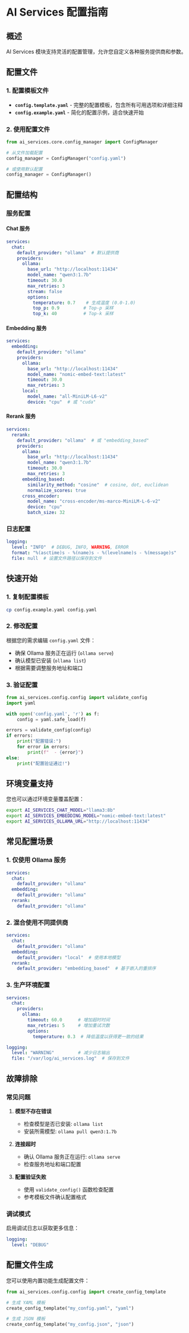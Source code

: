 # AI Services 配置指南

## 概述

AI Services 模块支持灵活的配置管理，允许您自定义各种服务提供商和参数。

## 配置文件

### 1. 配置模板文件
- **`config.template.yaml`** - 完整的配置模板，包含所有可用选项和详细注释
- **`config.example.yaml`** - 简化的配置示例，适合快速开始

### 2. 使用配置文件

```python
from ai_services.core.config_manager import ConfigManager

# 从文件加载配置
config_manager = ConfigManager("config.yaml")

# 或使用默认配置
config_manager = ConfigManager()
```

## 配置结构

### 服务配置

#### Chat 服务
```yaml
services:
  chat:
    default_provider: "ollama"  # 默认提供商
    providers:
      ollama:
        base_url: "http://localhost:11434"
        model_name: "qwen3:1.7b"
        timeout: 30.0
        max_retries: 3
        stream: false
        options:
          temperature: 0.7    # 生成温度 (0.0-1.0)
          top_p: 0.9         # Top-p 采样
          top_k: 40          # Top-k 采样
```

#### Embedding 服务
```yaml
services:
  embedding:
    default_provider: "ollama"
    providers:
      ollama:
        base_url: "http://localhost:11434"
        model_name: "nomic-embed-text:latest"
        timeout: 30.0
        max_retries: 3
      local:
        model_name: "all-MiniLM-L6-v2"
        device: "cpu"  # 或 "cuda"
```

#### Rerank 服务
```yaml
services:
  rerank:
    default_provider: "ollama"  # 或 "embedding_based"
    providers:
      ollama:
        base_url: "http://localhost:11434"
        model_name: "qwen3:1.7b"
        timeout: 30.0
        max_retries: 3
      embedding_based:
        similarity_method: "cosine"  # cosine, dot, euclidean
        normalize_scores: true
      cross_encoder:
        model_name: "cross-encoder/ms-marco-MiniLM-L-6-v2"
        device: "cpu"
        batch_size: 32
```

### 日志配置
```yaml
logging:
  level: "INFO"  # DEBUG, INFO, WARNING, ERROR
  format: "%(asctime)s - %(name)s - %(levelname)s - %(message)s"
  file: null  # 设置文件路径以保存到文件
```

## 快速开始

### 1. 复制配置模板
```bash
cp config.example.yaml config.yaml
```

### 2. 修改配置
根据您的需求编辑 `config.yaml` 文件：

- 确保 Ollama 服务正在运行 (`ollama serve`)
- 确认模型已安装 (`ollama list`)
- 根据需要调整服务地址和端口

### 3. 验证配置
```python
from ai_services.config.config import validate_config
import yaml

with open('config.yaml', 'r') as f:
    config = yaml.safe_load(f)

errors = validate_config(config)
if errors:
    print("配置错误:")
    for error in errors:
        print(f"  - {error}")
else:
    print("配置验证通过!")
```

## 环境变量支持

您也可以通过环境变量覆盖配置：

```bash
export AI_SERVICES_CHAT_MODEL="llama3:8b"
export AI_SERVICES_EMBEDDING_MODEL="nomic-embed-text:latest"
export AI_SERVICES_OLLAMA_URL="http://localhost:11434"
```

## 常见配置场景

### 1. 仅使用 Ollama 服务
```yaml
services:
  chat:
    default_provider: "ollama"
  embedding:
    default_provider: "ollama"
  rerank:
    default_provider: "ollama"
```

### 2. 混合使用不同提供商
```yaml
services:
  chat:
    default_provider: "ollama"
  embedding:
    default_provider: "local"  # 使用本地模型
  rerank:
    default_provider: "embedding_based"  # 基于嵌入的重排序
```

### 3. 生产环境配置
```yaml
services:
  chat:
    providers:
      ollama:
        timeout: 60.0      # 增加超时时间
        max_retries: 5     # 增加重试次数
        options:
          temperature: 0.3  # 降低温度以获得更一致的结果

logging:
  level: "WARNING"         # 减少日志输出
  file: "/var/log/ai_services.log"  # 保存到文件
```

## 故障排除

### 常见问题

1. **模型不存在错误**
   - 检查模型是否已安装: `ollama list`
   - 安装所需模型: `ollama pull qwen3:1.7b`

2. **连接超时**
   - 确认 Ollama 服务正在运行: `ollama serve`
   - 检查服务地址和端口配置

3. **配置验证失败**
   - 使用 `validate_config()` 函数检查配置
   - 参考模板文件确认配置格式

### 调试模式

启用调试日志以获取更多信息：
```yaml
logging:
  level: "DEBUG"
```

## 配置文件生成

您可以使用内置功能生成配置文件：

```python
from ai_services.config.config import create_config_template

# 生成 YAML 模板
create_config_template("my_config.yaml", "yaml")

# 生成 JSON 模板
create_config_template("my_config.json", "json")
```